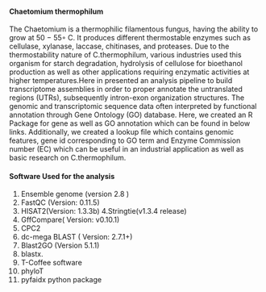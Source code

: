 #### Chaetomium thermophilum 
The Chaetomium is a thermophilic filamentous fungus, having the ability to grow at 50 − 55◦ C. It produces different thermostable enzymes such as cellulase, xylanase, laccase, chitinases, and proteases. Due to the thermostability nature of C.thermophilum, various industries used this organism for starch degradation, hydrolysis of cellulose for bioethanol production as well as other applications requiring enzymatic activities at higher temperatures.Here in presented an analysis pipeline to build transcriptome assemblies in order to proper annotate the untranslated regions (UTRs), subsequently intron-exon organization structures.
The genomic and transcriptomic sequence data often interpreted by functional annotation through Gene Ontology (GO) database. Here, we created an R Package for gene as well as GO annotation which can be found in below links. Additionally, we created a lookup file which contains genomic features, gene id corresponding to GO term and Enzyme Commission number (EC) which can be useful in an industrial application as well as basic research on C.thermophilum.

#### Software Used for the analysis

1. Ensemble genome (version 2.8 )
2. FastQC  (Version: 0.11.5)
3. HISAT2(Version: 1.3.3b)
4.Stringtie(v1.3.4 release)
5. GffCompare( Version: v0.10.1)
6. CPC2
7. dc-mega BLAST ( Version: 2.7.1+)
8. Blast2GO (Version 5.1.1)
9. blastx.
10. T-Coffee software 
11. phyloT
12. pyfaidx python package 

